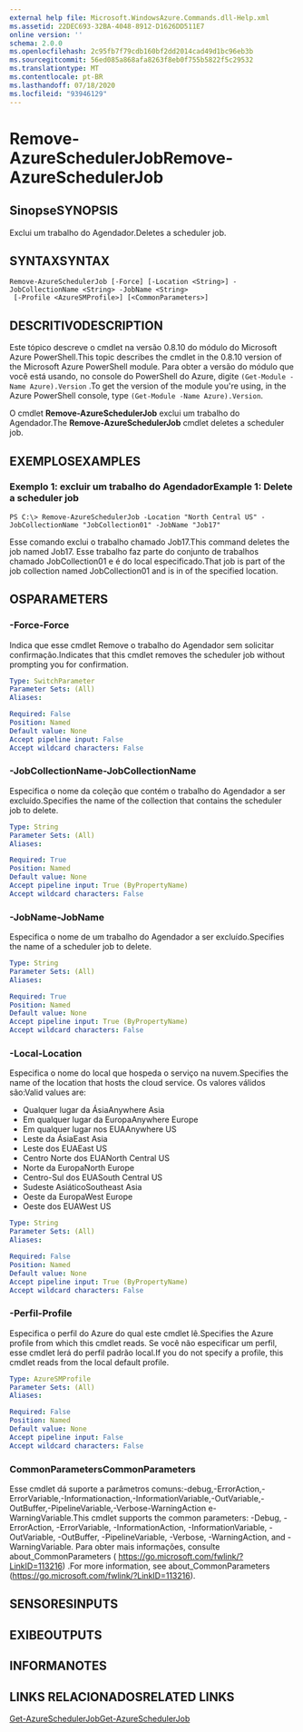 ```yaml
---
external help file: Microsoft.WindowsAzure.Commands.dll-Help.xml
ms.assetid: 22DEC693-32BA-4048-8912-D1626DD511E7
online version: ''
schema: 2.0.0
ms.openlocfilehash: 2c95fb7f79cdb160bf2dd2014cad49d1bc96eb3b
ms.sourcegitcommit: 56ed085a868afa8263f8eb0f755b5822f5c29532
ms.translationtype: MT
ms.contentlocale: pt-BR
ms.lasthandoff: 07/18/2020
ms.locfileid: "93946129"
---
```

# <span data-ttu-id="2b21f-101">Remove-AzureSchedulerJob</span><span class="sxs-lookup"><span data-stu-id="2b21f-101">Remove-AzureSchedulerJob</span></span>

## <span data-ttu-id="2b21f-102">Sinopse</span><span class="sxs-lookup"><span data-stu-id="2b21f-102">SYNOPSIS</span></span>
<span data-ttu-id="2b21f-103">Exclui um trabalho do Agendador.</span><span class="sxs-lookup"><span data-stu-id="2b21f-103">Deletes a scheduler job.</span></span>

## <span data-ttu-id="2b21f-104">SYNTAX</span><span class="sxs-lookup"><span data-stu-id="2b21f-104">SYNTAX</span></span>

```
Remove-AzureSchedulerJob [-Force] [-Location <String>] -JobCollectionName <String> -JobName <String>
 [-Profile <AzureSMProfile>] [<CommonParameters>]
```

## <span data-ttu-id="2b21f-105">DESCRITIVO</span><span class="sxs-lookup"><span data-stu-id="2b21f-105">DESCRIPTION</span></span>
<span data-ttu-id="2b21f-106">Este tópico descreve o cmdlet na versão 0.8.10 do módulo do Microsoft Azure PowerShell.</span><span class="sxs-lookup"><span data-stu-id="2b21f-106">This topic describes the cmdlet in the 0.8.10 version of the Microsoft Azure PowerShell module.</span></span>
<span data-ttu-id="2b21f-107">Para obter a versão do módulo que você está usando, no console do PowerShell do Azure, digite `(Get-Module -Name Azure).Version` .</span><span class="sxs-lookup"><span data-stu-id="2b21f-107">To get the version of the module you're using, in the Azure PowerShell console, type `(Get-Module -Name Azure).Version`.</span></span>

<span data-ttu-id="2b21f-108">O cmdlet **Remove-AzureSchedulerJob** exclui um trabalho do Agendador.</span><span class="sxs-lookup"><span data-stu-id="2b21f-108">The **Remove-AzureSchedulerJob** cmdlet deletes a scheduler job.</span></span>

## <span data-ttu-id="2b21f-109">EXEMPLOS</span><span class="sxs-lookup"><span data-stu-id="2b21f-109">EXAMPLES</span></span>

### <span data-ttu-id="2b21f-110">Exemplo 1: excluir um trabalho do Agendador</span><span class="sxs-lookup"><span data-stu-id="2b21f-110">Example 1: Delete a scheduler job</span></span>
```
PS C:\> Remove-AzureSchedulerJob -Location "North Central US" -JobCollectionName "JobCollection01" -JobName "Job17"
```

<span data-ttu-id="2b21f-111">Esse comando exclui o trabalho chamado Job17.</span><span class="sxs-lookup"><span data-stu-id="2b21f-111">This command deletes the job named Job17.</span></span>
<span data-ttu-id="2b21f-112">Esse trabalho faz parte do conjunto de trabalhos chamado JobCollection01 e é do local especificado.</span><span class="sxs-lookup"><span data-stu-id="2b21f-112">That job is part of the job collection named JobCollection01 and is in of the specified location.</span></span>

## <span data-ttu-id="2b21f-113">OS</span><span class="sxs-lookup"><span data-stu-id="2b21f-113">PARAMETERS</span></span>

### <span data-ttu-id="2b21f-114">-Force</span><span class="sxs-lookup"><span data-stu-id="2b21f-114">-Force</span></span>
<span data-ttu-id="2b21f-115">Indica que esse cmdlet Remove o trabalho do Agendador sem solicitar confirmação.</span><span class="sxs-lookup"><span data-stu-id="2b21f-115">Indicates that this cmdlet removes the scheduler job without prompting you for confirmation.</span></span>

```yaml
Type: SwitchParameter
Parameter Sets: (All)
Aliases: 

Required: False
Position: Named
Default value: None
Accept pipeline input: False
Accept wildcard characters: False
```

### <span data-ttu-id="2b21f-116">-JobCollectionName</span><span class="sxs-lookup"><span data-stu-id="2b21f-116">-JobCollectionName</span></span>
<span data-ttu-id="2b21f-117">Especifica o nome da coleção que contém o trabalho do Agendador a ser excluído.</span><span class="sxs-lookup"><span data-stu-id="2b21f-117">Specifies the name of the collection that contains the scheduler job to delete.</span></span>

```yaml
Type: String
Parameter Sets: (All)
Aliases: 

Required: True
Position: Named
Default value: None
Accept pipeline input: True (ByPropertyName)
Accept wildcard characters: False
```

### <span data-ttu-id="2b21f-118">-JobName</span><span class="sxs-lookup"><span data-stu-id="2b21f-118">-JobName</span></span>
<span data-ttu-id="2b21f-119">Especifica o nome de um trabalho do Agendador a ser excluído.</span><span class="sxs-lookup"><span data-stu-id="2b21f-119">Specifies the name of a scheduler job to delete.</span></span>

```yaml
Type: String
Parameter Sets: (All)
Aliases: 

Required: True
Position: Named
Default value: None
Accept pipeline input: True (ByPropertyName)
Accept wildcard characters: False
```

### <span data-ttu-id="2b21f-120">-Local</span><span class="sxs-lookup"><span data-stu-id="2b21f-120">-Location</span></span>
<span data-ttu-id="2b21f-121">Especifica o nome do local que hospeda o serviço na nuvem.</span><span class="sxs-lookup"><span data-stu-id="2b21f-121">Specifies the name of the location that hosts the cloud service.</span></span>
<span data-ttu-id="2b21f-122">Os valores válidos são:</span><span class="sxs-lookup"><span data-stu-id="2b21f-122">Valid values are:</span></span> 

- <span data-ttu-id="2b21f-123">Qualquer lugar da Ásia</span><span class="sxs-lookup"><span data-stu-id="2b21f-123">Anywhere Asia</span></span>
- <span data-ttu-id="2b21f-124">Em qualquer lugar da Europa</span><span class="sxs-lookup"><span data-stu-id="2b21f-124">Anywhere Europe</span></span>
- <span data-ttu-id="2b21f-125">Em qualquer lugar nos EUA</span><span class="sxs-lookup"><span data-stu-id="2b21f-125">Anywhere US</span></span>
- <span data-ttu-id="2b21f-126">Leste da Ásia</span><span class="sxs-lookup"><span data-stu-id="2b21f-126">East Asia</span></span>
- <span data-ttu-id="2b21f-127">Leste dos EUA</span><span class="sxs-lookup"><span data-stu-id="2b21f-127">East US</span></span>
- <span data-ttu-id="2b21f-128">Centro Norte dos EUA</span><span class="sxs-lookup"><span data-stu-id="2b21f-128">North Central US</span></span>
- <span data-ttu-id="2b21f-129">Norte da Europa</span><span class="sxs-lookup"><span data-stu-id="2b21f-129">North Europe</span></span>
- <span data-ttu-id="2b21f-130">Centro-Sul dos EUA</span><span class="sxs-lookup"><span data-stu-id="2b21f-130">South Central US</span></span>
- <span data-ttu-id="2b21f-131">Sudeste Asiático</span><span class="sxs-lookup"><span data-stu-id="2b21f-131">Southeast Asia</span></span>
- <span data-ttu-id="2b21f-132">Oeste da Europa</span><span class="sxs-lookup"><span data-stu-id="2b21f-132">West Europe</span></span>
- <span data-ttu-id="2b21f-133">Oeste dos EUA</span><span class="sxs-lookup"><span data-stu-id="2b21f-133">West US</span></span>

```yaml
Type: String
Parameter Sets: (All)
Aliases: 

Required: False
Position: Named
Default value: None
Accept pipeline input: True (ByPropertyName)
Accept wildcard characters: False
```

### <span data-ttu-id="2b21f-134">-Perfil</span><span class="sxs-lookup"><span data-stu-id="2b21f-134">-Profile</span></span>
<span data-ttu-id="2b21f-135">Especifica o perfil do Azure do qual este cmdlet lê.</span><span class="sxs-lookup"><span data-stu-id="2b21f-135">Specifies the Azure profile from which this cmdlet reads.</span></span>
<span data-ttu-id="2b21f-136">Se você não especificar um perfil, esse cmdlet lerá do perfil padrão local.</span><span class="sxs-lookup"><span data-stu-id="2b21f-136">If you do not specify a profile, this cmdlet reads from the local default profile.</span></span>

```yaml
Type: AzureSMProfile
Parameter Sets: (All)
Aliases: 

Required: False
Position: Named
Default value: None
Accept pipeline input: False
Accept wildcard characters: False
```

### <span data-ttu-id="2b21f-137">CommonParameters</span><span class="sxs-lookup"><span data-stu-id="2b21f-137">CommonParameters</span></span>
<span data-ttu-id="2b21f-138">Esse cmdlet dá suporte a parâmetros comuns:-debug,-ErrorAction,-ErrorVariable,-Informationaction,-InformationVariable,-OutVariable,-OutBuffer,-PipelineVariable,-Verbose-WarningAction e-WarningVariable.</span><span class="sxs-lookup"><span data-stu-id="2b21f-138">This cmdlet supports the common parameters: -Debug, -ErrorAction, -ErrorVariable, -InformationAction, -InformationVariable, -OutVariable, -OutBuffer, -PipelineVariable, -Verbose, -WarningAction, and -WarningVariable.</span></span> <span data-ttu-id="2b21f-139">Para obter mais informações, consulte about_CommonParameters ( https://go.microsoft.com/fwlink/?LinkID=113216) .</span><span class="sxs-lookup"><span data-stu-id="2b21f-139">For more information, see about_CommonParameters (https://go.microsoft.com/fwlink/?LinkID=113216).</span></span>

## <span data-ttu-id="2b21f-140">SENSORES</span><span class="sxs-lookup"><span data-stu-id="2b21f-140">INPUTS</span></span>

## <span data-ttu-id="2b21f-141">EXIBE</span><span class="sxs-lookup"><span data-stu-id="2b21f-141">OUTPUTS</span></span>

## <span data-ttu-id="2b21f-142">INFORMA</span><span class="sxs-lookup"><span data-stu-id="2b21f-142">NOTES</span></span>

## <span data-ttu-id="2b21f-143">LINKS RELACIONADOS</span><span class="sxs-lookup"><span data-stu-id="2b21f-143">RELATED LINKS</span></span>

[<span data-ttu-id="2b21f-144">Get-AzureSchedulerJob</span><span class="sxs-lookup"><span data-stu-id="2b21f-144">Get-AzureSchedulerJob</span></span>](./Get-AzureSchedulerJob.md)


